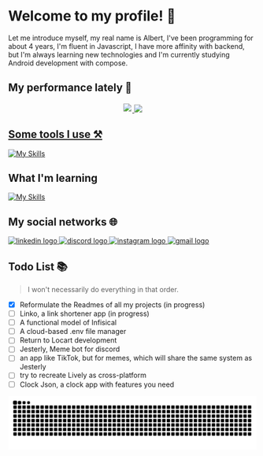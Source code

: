 # Welcome to my profile! 🎉

Let me introduce myself, my real name is Albert, I've been programming for about 4 years, I'm fluent in Javascript, I have more affinity with backend, but I'm always learning new technologies and I'm currently studying Android development with compose.

## My performance lately 💪

<div style="display:flex;justify-content:center;">
  <a href="https://github.com/HarukaYamamoto0" target="_blank">
  <img style="margin:2px;" height="180em" src="https://github-readme-stats-git-masterrstaa-rickstaa.vercel.app/api?username=HarukaYamamoto0&show_icons=true&theme=github_dark&include_all_commits=true&count_private=true"/>
  <img  height="180em" src="https://github-readme-stats-git-masterrstaa-rickstaa.vercel.app/api/top-langs/?username=HarukaYamamoto0&layout=compact&langs_count=7&theme=github_dark"/>
</div>

<!-- ## 😶‍🌫️ My social networks:<div> 
  <a href="https://youtube.com/channel/UC91TMKN7AAh3XttXx_vpQMA" target="_blank"><img src="https://img.shields.io/badge/YouTube-FF0000?style=for-the-badge&logo=youtube&logoColor=white" target="_blank"></a>
  <a href="https://discord.com/users/822819247146663936" target="_blank"><img src="https://img.shields.io/badge/Discord-7289DA?style=for-the-badge&logo=discord&logoColor=white" target="_blank"></a>
  <a href="mailto: antonioalbert344@gmail.com"><img src="https://img.shields.io/badge/-Gmail-%23333?style=for-the-badge&logo=gmail&logoColor=white" target="_blank"></a>
</div> -->

## Some tools I use ⚒️

[![My Skills](https://skillicons.dev/icons?i=js,html,css,bash,bots,jest,kotlin,linux,md,mongodb,nodejs,stackoverflow,vscode,vim,mint,idea,androidstudio)](https://github.com/HarukaYamamoto0?tab=repositories)

## What I'm learning
[![My Skills](https://skillicons.dev/icons?i=kotlin,ts,materialui,githubactions,neovim,ktor)](https://github.com/HarukaYamamoto0?tab=repositories)

## My social networks 🌐

<a href="https://www.linkedin.com/in/harukayamamoto0" target="_blank">
  <img src="https://img.shields.io/static/v1?message=LinkedIn&logo=linkedin&label=&color=0077B5&logoColor=white&labelColor=&style=for-the-badge" height="25" alt="linkedin logo"  />
</a>

<a href="https://discord.com/users/822819247146663936" target="_blank">
  <img src="https://img.shields.io/static/v1?message=Discord&logo=discord&label=&color=7289DA&logoColor=white&labelColor=&style=for-the-badge" height="25" alt="discord logo"  />
</a>

<a href="https://www.instagram.com/harukadev/" target="_blank">
  <img src="https://img.shields.io/static/v1?message=Instagram&logo=instagram&label=&color=E4405F&logoColor=white&labelColor=&style=for-the-badge" height="25" alt="instagram logo"  />
</a>

<a href="mailto:harukayamamotodev@gmail.com" target="_blank">
  <img src="https://img.shields.io/static/v1?message=Email&logo=gmail&label=&color=ff0000&logoColor=white&labelColor=&style=for-the-badge" height="25" alt="gmail logo"  />
</a>

## Todo List 📚
> I won't necessarily do everything in that order.

- [x] Reformulate the Readmes of all my projects (in progress)
- [ ] Linko, a link shortener app (in progress)
- [ ] A functional model of Infisical
- [ ] A cloud-based .env file manager
- [ ] Return to Locart development 
- [ ] Jesterly, Meme bot for discord
- [ ] an app like TikTok, but for memes, which will share the same system as Jesterly
- [ ] try to recreate Lively as cross-platform
- [ ] Clock Json, a clock app with features you need
    
![github contribution grid snake animation](https://raw.githubusercontent.com/HarukaYamamoto0/HarukaYamamoto0/output/github-contribution-grid-snake-dark.svg#gh-dark-mode-only)

